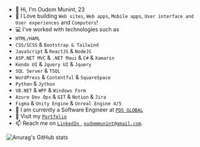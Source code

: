 - 👋 Hi, I’m Oudom Munint, 23
- 💖 I Love building `Web sites`, `Web apps`, `Mobile apps`, `User interface and User experiences` and `Computers`!
- 💻 I've worked with technologies such as
- `HTML/HAML`
- `CSS/SCSS` & `Bootstrap & Tailwind`
- `JavaScript` & `ReactJS` & `NodeJS`
- `ASP.NET MVC` & `.NET Maui` & `C#` & `Xamarin`
- `Kendo UI` & `Jquery UI` & `Jquery`
- `SQL Server` & `TSQL`
- `WordPress` & `Contentful` & `SquareSpace`
- `Python` & `Jython`
- `VB.NET` & `WPF` & `Windows Form`
- `Azure Dev Ops` & `GIT` & `Notion` & `Jira`
- `Figma` & `Unity Engine` & `Unreal Engine 4/5`
- 👷 I am currently a Software Engineer at <a href="https://www.pdsglobal.com/">`PDS GLOBAL`</a>
- 👀 Visit my [`Portfolio`](https://oudommunint.netlify.app/)
- 📫 Reach me on <a href="https://www.linkedin.com/in/oudom-munint/"> `LinkedIn` </a>, <a href="mailto:oudommunint@gmail.com">`oudommunint@gmail.com`</a>.

![Anurag's GitHub stats](https://github-readme-stats.vercel.app/api?username=OudomMunint&count_private=true&show_icons=true&theme=radical)
